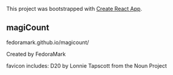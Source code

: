 This project was bootstrapped with [Create React App](https://github.com/facebook/create-react-app).

## magiCount

fedoramark.github.io/magicount/

Created by FedoraMark

favicon includes: D20 by Lonnie Tapscott from the Noun Project
